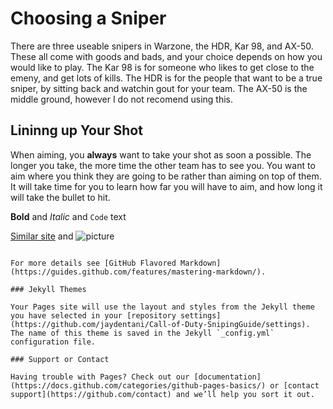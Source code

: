 # Choosing a Sniper

There are three useable snipers in Warzone, the HDR, Kar 98, and AX-50.  These all come with goods and bads, and your choice depends on how you would like to play.  The Kar 98 is for someone who likes to get close to the emeny, and get lots of kills.  The HDR is for the people that want to be a true sniper, by sitting back and watchin gout for your team.  The AX-50 is the middle ground, however I do not recomend using this.   

## Lininng up Your Shot

When aiming, you **always** want to take your shot as soon a possible.  The longer you take, the more time the other team has to see you.  You want to aim where you think they are going to be rather than aiming on top of them.  It will take time for you to learn how far you will have to aim, and how long it will take the bullet to hit. 



**Bold** and _Italic_ and `Code` text

[Similar site](https://www.pcgamesn.com/call-of-duty-warzone/best-sniper-warzone) and ![picture](https://www.google.com/imgres?imgurl=https%3A%2F%2Fwww.pcgamesn.com%2Fwp-content%2Fuploads%2F2020%2F03%2Fbest-sniper-warzone.jpg&imgrefurl=https%3A%2F%2Fwww.pcgamesn.com%2Fcall-of-duty-warzone%2Fbest-sniper-warzone&tbnid=4U_OUV68rWndyM&vet=12ahUKEwjLzILJla3sAhXDIX0KHU0tBRMQMygBegUIARCoAQ..i&docid=kdXOJqsNCQD8_M&w=1920&h=1080&q=sniper%20warzone&ved=2ahUKEwjLzILJla3sAhXDIX0KHU0tBRMQMygBegUIARCoAQ)
```

For more details see [GitHub Flavored Markdown](https://guides.github.com/features/mastering-markdown/).

### Jekyll Themes

Your Pages site will use the layout and styles from the Jekyll theme you have selected in your [repository settings](https://github.com/jaydentani/Call-of-Duty-SnipingGuide/settings). The name of this theme is saved in the Jekyll `_config.yml` configuration file.

### Support or Contact

Having trouble with Pages? Check out our [documentation](https://docs.github.com/categories/github-pages-basics/) or [contact support](https://github.com/contact) and we’ll help you sort it out.
